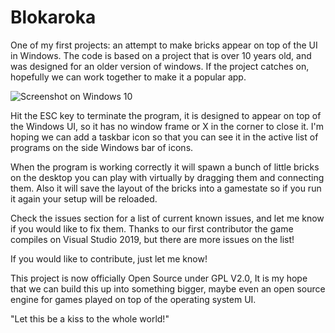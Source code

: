 # Blokaroka
One of my first projects: an attempt to make bricks appear on top of the UI in Windows. The code is based on a project that is over 10 years old, and was designed for an older version of windows. If the project catches on, hopefully we can work together to make it a popular app.

![Screenshot on Windows 10](https://raw.githubusercontent.com/michaelplzno/DesktopBricks/master/Blokaroka.PNG)

Hit the ESC key to terminate the program, it is designed to appear on top of the Windows UI, so it has no window frame or X in the corner to close it. I'm hoping we can add a taskbar icon so that you can see it in the active list of programs on the side Windows bar of icons.

When the program is working correctly it will spawn a bunch of little bricks on the desktop you can play with virtually by dragging them and connecting them. Also it will save the layout of the bricks into a gamestate so if you run it again your setup will be reloaded. 

Check the issues section for a list of current known issues, and let me know if you would like to fix them. Thanks to our first contributor the game compiles on Visual Studio 2019, but there are more issues on the list!

If you would like to contribute, just let me know!

This project is now officially Open Source under GPL V2.0, It is my hope that we can build this up into something bigger, maybe even an open source engine for games played on top of the operating system UI. 

"Let this be a kiss to the whole world!"

